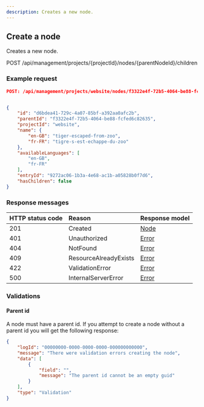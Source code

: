 ```yaml
---
description: Creates a new node.
---
```

## Create a node

Creates a new node.

<span class="label label--post">POST</span> /api/management/projects/{projectId}/nodes/{parentNodeId}/children

### Example request

```json
POST: /api/management/projects/website/nodes/f3322e4f-72b5-4064-be88-fcfed6c82635/children


{
	"id": "d6bdea41-729c-4a07-85bf-a392aa0afc2b",
	"parentId": "f3322e4f-72b5-4064-be88-fcfed6c82635",
	"projectId": "website",
	"name": {
		"en-GB": "tiger-escaped-from-zoo",
		"fr-FR": "tigre-s-est-echappe-du-zoo"
	},
    "availableLanguages": [
        "en-GB",
        "fr-FR"
    ],
	"entryId": "9272ac06-1b3a-4e68-ac1b-a05828b0f7d6",
	"hasChildren": false
}
```

### Response messages

| HTTP status code | Reason | Response model |
|:-|:-|:-|
| 201 | Created | [Node](/model/node.md) |
| 401 | Unauthorized | [Error](/key-concepts/errors.md) |
| 404 | NotFound | [Error](/key-concepts/errors.md) |
| 409 | ResourceAlreadyExists | [Error](/key-concepts/errors.md) |
| 422 | ValidationError | [Error](/key-concepts/errors.md) |
| 500 | InternalServerError | [Error](/key-concepts/errors.md) |

### Validations

#### Parent id

A node must have a parent id. If you attempt to create a node without a parent id you will get the following response:

```json
{
    "logId": "00000000-0000-0000-0000-000000000000",
    "message": "There were validation errors creating the node",
    "data": [
        {
            "field": "",
            "message": "The parent id cannot be an empty guid"
        }
    ],
    "type": "Validation"
}
